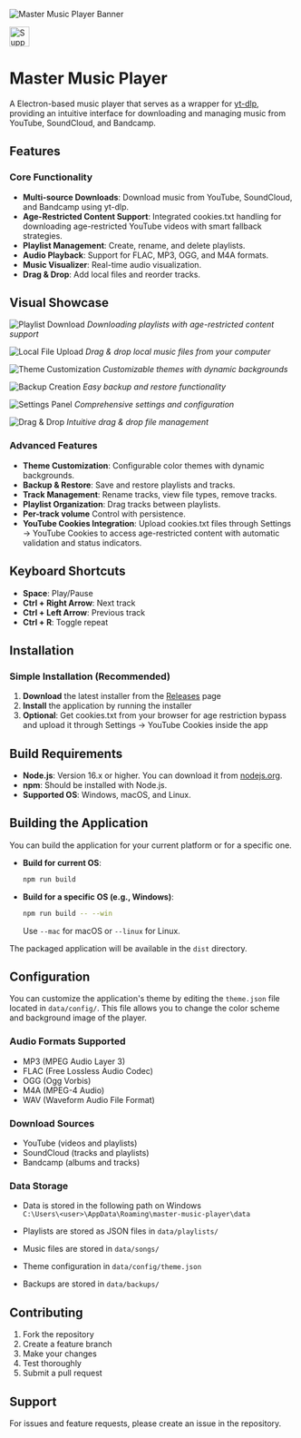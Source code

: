 ![Master Music Player Banner](Showcase/MMP_Banner.png)

<a href="https://ko-fi.com/r60dr60d" target="_blank"><img src="Showcase/support_me_on_kofi_dark.png" alt="Support me on Ko-fi" height="35"></a>

# Master Music Player

A Electron-based music player that serves as a wrapper for [yt-dlp](https://github.com/yt-dlp/yt-dlp), providing an intuitive interface for downloading and managing music from YouTube, SoundCloud, and Bandcamp.

## Features

### Core Functionality
- **Multi-source Downloads**: Download music from YouTube, SoundCloud, and Bandcamp using yt-dlp.
- **Age-Restricted Content Support**: Integrated cookies.txt handling for downloading age-restricted YouTube videos with smart fallback strategies.
- **Playlist Management**: Create, rename, and delete playlists.
- **Audio Playback**: Support for FLAC, MP3, OGG, and M4A formats.
- **Music Visualizer**: Real-time audio visualization.
- **Drag & Drop**: Add local files and reorder tracks.

## Visual Showcase

![Playlist Download](Showcase/showcase1.webp)
*Downloading playlists with age-restricted content support*

![Local File Upload](Showcase/showcase6.webp)
*Drag & drop local music files from your computer*

![Theme Customization](Showcase/showcase2.webp)
*Customizable themes with dynamic backgrounds*

![Backup Creation](Showcase/showcase3.webp)
*Easy backup and restore functionality*

![Settings Panel](Showcase/showcase4.png)
*Comprehensive settings and configuration*

![Drag & Drop](Showcase/showcase5.webp)
*Intuitive drag & drop file management*

### Advanced Features
- **Theme Customization**: Configurable color themes with dynamic backgrounds.
- **Backup & Restore**: Save and restore playlists and tracks.
- **Track Management**: Rename tracks, view file types, remove tracks.
- **Playlist Organization**: Drag tracks between playlists.
- **Per-track volume** Control with persistence.
- **YouTube Cookies Integration**: Upload cookies.txt files through Settings → YouTube Cookies to access age-restricted content with automatic validation and status indicators.

## Keyboard Shortcuts

- **Space**: Play/Pause
- **Ctrl + Right Arrow**: Next track
- **Ctrl + Left Arrow**: Previous track
- **Ctrl + R**: Toggle repeat

## Installation

### Simple Installation (Recommended)
1. **Download** the latest installer from the [Releases](https://github.com/Ultikynnys/MasterMusicPlayer/releases) page
2. **Install** the application by running the installer
3. **Optional**: Get cookies.txt from your browser for age restriction bypass and upload it through Settings → YouTube Cookies inside the app

## Build Requirements

- **Node.js**: Version 16.x or higher. You can download it from [nodejs.org](https://nodejs.org/).
- **npm**: Should be installed with Node.js.
- **Supported OS**: Windows, macOS, and Linux.

## Building the Application

You can build the application for your current platform or for a specific one.

- **Build for current OS**:
  ```bash
  npm run build
  ```

- **Build for a specific OS (e.g., Windows)**:
  ```bash
  npm run build -- --win
  ```
  Use `--mac` for macOS or `--linux` for Linux.

The packaged application will be available in the `dist` directory.

## Configuration

You can customize the application's theme by editing the `theme.json` file located in `data/config/`. This file allows you to change the color scheme and background image of the player. 

### Audio Formats Supported
- MP3 (MPEG Audio Layer 3)
- FLAC (Free Lossless Audio Codec)
- OGG (Ogg Vorbis)
- M4A (MPEG-4 Audio)
- WAV (Waveform Audio File Format)

### Download Sources
- YouTube (videos and playlists)
- SoundCloud (tracks and playlists)
- Bandcamp (albums and tracks)

### Data Storage
- Data is stored in the following path on Windows<br>
``` C:\Users\<user>\AppData\Roaming\master-music-player\data ```

- Playlists are stored as JSON files in `data/playlists/`
- Music files are stored in `data/songs/`
- Theme configuration in `data/config/theme.json`
- Backups are stored in `data/backups/`

## Contributing

1. Fork the repository
2. Create a feature branch
3. Make your changes
4. Test thoroughly
5. Submit a pull request

## Support

For issues and feature requests, please create an issue in the repository.
